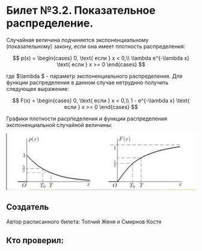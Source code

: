 # Билет №3.2. Показательное распределение.

Случайная величина подчиняется экспоненциальному (показательному) закону, если она имеет плотность
распределения:

$$ p(x) =
\begin{cases}
0, \text{ если }  x < 0,\\
\lambda e^{-\lambda x} \text{ если } x >= 0
\end{cases}
$$

где  $\lambda $  - параметр экспоненциального распределения. Для функции распределения в данном случае нетруднно получить следующее выражение:

$$ F(x) =
\begin{cases}
0, \text{ если }  x < 0,\\
1 - e^{-\lambda x} \text{ если } x >= 0
\end{cases}
$$

Графики плотности расрпеделения и функции распределения экспоненциальной случайной величины:  

![](./images/1.png)

## Создатель

Автор расписанного билета: Топчий Женя и Смирнов Костя

Кто проверил:
- 
